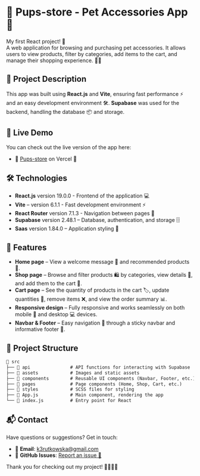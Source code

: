 
# 🐩 Pups-store - Pet Accessories App 🛒 

My first React project! 🚀  
A web application for browsing and purchasing pet accessories. It allows users to view products, filter by categories, add items to the cart, and manage their shopping experience. 🐶🦮


## 📖 Project Description

This app was built using **React.js** and **Vite**, ensuring fast performance ⚡ and an easy development environment 🛠️. **Supabase** was used for the backend, handling the database 📦 and storage.

## 📡 Live Demo

You can check out the live version of the app here:
- 🔗 [Pups-store](https://pups-store.vercel.app/home) on Vercel 🚀



## 🛠️ Technologies

- **React.js** version 19.0.0 - Frontend of the application 💻
- **Vite** – version 6.1.1 - Fast development environment ⚡
- **React Router** version 7.1.3 - Navigation between pages 🔄
- **Supabase** version 2.48.1 – Database, authentication, and storage 🗄️
- **Saas** version 1.84.0 – Application styling 🎨


## 🎯 Features

- **Home page** – View a welcome message 👋 and recommended products 🌟.
- **Shop page** – Browse and filter products 🛍️ by categories, view details 🧐, and add them to the cart 🛒.
- **Cart page** – See the quantity of products in the cart 🏷️, update quantities 🔢, remove items ❌, and view the order summary 📊.
- **Responsive design** – Fully responsive and works seamlessly on both mobile 📱 and desktop 💻 devices.
- **Navbar & Footer** – Easy navigation 🔽 through a sticky navbar and informative footer 📜.


## 🦴 Project Structure

```txt
📂 src  
├── 📂 api               # API functions for interacting with Supabase  
├── 📂 assets            # Images and static assets  
├── 📂 components        # Reusable UI components (Navbar, Footer, etc.)  
├── 📂 pages             # Page components (Home, Shop, Cart, etc.)  
├── 📂 styles            # SCSS files for styling  
├── 📝 App.js            # Main component, rendering the app  
└── 🔑 index.js          # Entry point for React 
```

## 📬 Contact

Have questions or suggestions? Get in touch:

- 📧 **Email**: [k3rutkowska@gmail.com](mailto:k3rutkowska@gmail.com)  
- 🐙 **GitHub Issues**: [Report an issue 🚨](https://github.com/rvtkovsk/Pups.store/issues)


Thank you for checking out my project! 👾💁🏻‍♀️
